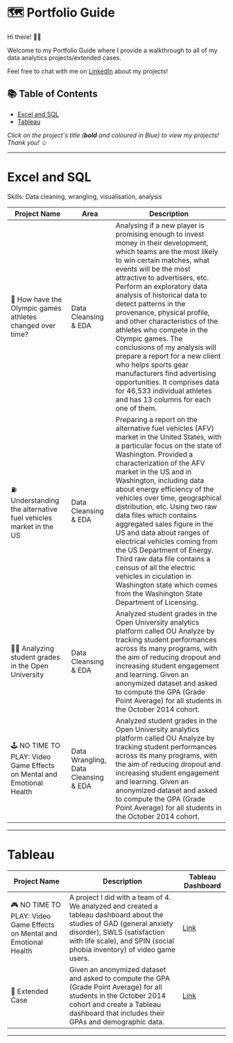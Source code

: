 # 🗺 Portfolio Guide

Hi there! 🙋‍♂️

Welcome to my Portfolio Guide where I provide a walkthrough to all of my data analytics projects/extended cases.

Feel free to chat with me on [LinkedIn](https://www.linkedin.com/in/paul-tomaine-53b536236/) about my projects!

## 📚 Table of Contents

- [Excel and SQL](#excel-and-sql)
- [Tableau](#tableau)

_Click on the project's title (**bold** and coloured in Blue) to view my projects! Thank you! ☺️_

***

# Excel and SQL

Skills: Data cleaning, wrangling, visualisation, analysis

| Project Name | Area | Description |    
|---|---|---|
| 🥇 How have the Olympic games athletes changed over time? | Data Cleansing & EDA  | Analysing if a new player is promising enough to invest money in their development, which teams are the most likely to win certain matches, what events will be the most attractive to advertisers, etc. Perform an exploratory data analysis of historical data to detect patterns in the provenance, physical profile, and other characteristics of the athletes who compete in the Olympic games. The conclusions of my analysis will prepare a report for a new client who helps sports gear manufacturers find advertising opportunities. It comprises data for 46,533 individual athletes and has 13 columns for each one of them.  |   
| ⛽ Understanding the alternative fuel vehicles market in the US | Data Cleansing & EDA | Preparing a report on the alternative fuel vehicles (AFV) market in the United States, with a particular focus on the state of Washington. Provided a characterization of the AFV market in the US and in Washington, including data about energy efficiency of the vehicles over time, geographical distribution, etc. Using two raw data files which contains aggregated sales figure in the US and data about ranges of electrical vehicles coming from the US Department of Energy. Third raw data file contains a census of all the electric vehicles in ciculation in Washington state which comes from the Washington State Department of Licensing. |  
| 🧑‍🎓 Analyzing student grades in the Open University  | Data Cleansing & EDA  | Analyzed student grades in the Open University analytics platform called OU Analyze by tracking student performances across its many programs, with the aim of reducing dropout and increasing student engagement and learning. Given an anonymized dataset and asked to compute the GPA (Grade Point Average) for all students in the October 2014 cohort.  | 
| 🕹️ NO TIME TO PLAY: Video Game Effects on Mental and Emotional Health | Data Wrangling, Data Cleansing & EDA | Analyzed student grades in the Open University analytics platform called OU Analyze by tracking student performances across its many programs, with the aim of reducing dropout and increasing student engagement and learning. Given an anonymized dataset and asked to compute the GPA (Grade Point Average) for all students in the October 2014 cohort. |

***

# Tableau

| Project Name | Description | Tableau Dashboard |
|---|---|---|
| 🎮 NO TIME TO PLAY: Video Game Effects on Mental and Emotional Health | A project I did with a team of 4. We analyzed and created a tableau dashboard about the studies of GAD (general anxiety disorder), SWLS (satisfaction with life scale), and SPIN (social phobia inventory) of video game users. | [Link](https://public.tableau.com/views/CapstoneDashboard_16622769014210/NOTIMETOPLAYVideoGameEffectsonMentalandEmotionalHealth?:language=en-US&:display_count=n&:origin=viz_share_link) |
| 💼 Extended Case | Given an anonymized dataset and asked to compute the GPA (Grade Point Average) for all students in the October 2014 cohort and create a Tableau dashboard that includes their GPAs and demographic data. | [Link](https://public.tableau.com/views/Paul_Tomaine_EC3/DashboardAverageGPA?:language=en-US&:display_count=n&:origin=viz_share_link) |

***
